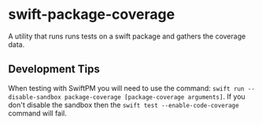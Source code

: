 # swift-package-coverage

A utility that runs runs tests on a swift package and gathers the coverage data.

## Development Tips
When testing with SwiftPM you will need to use the command: `swift run --disable-sandbox package-coverage [package-coverage arguments]`.
If you don't disable the sandbox then the `swift test --enable-code-coverage` command will fail.
